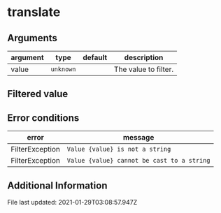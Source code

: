 # translate



## Arguments

argument   | type      | default   | description
---------- | --------- | --------- | ------------------------------------------
value      | `unknown` |           | The value to filter.

## Filtered value



## Error conditions

error                    | message
------------------------ | ------------------------------------------------
FilterException          | `Value {value} is not a string`
FilterException          | `Value {value} cannot be cast to a string`

## Additional Information

File last updated: 2021-01-29T03:08:57.947Z
